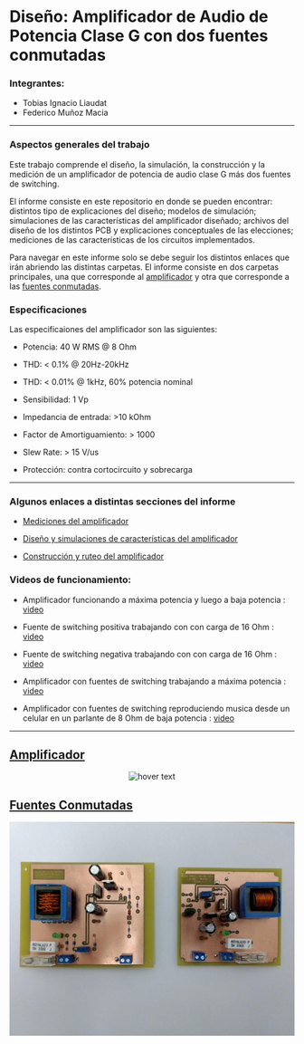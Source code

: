 # Diseño: Amplificador de Audio de Potencia Clase G con dos fuentes conmutadas

### Integrantes:

- Tobias Ignacio Liaudat
- Federico Muñoz Macia

---

### Aspectos generales del trabajo

Este trabajo comprende el diseño, la simulación, la construcción y la medición de un amplificador de potencia de audio clase G más dos fuentes de switching.

El informe consiste en este repositorio en donde se pueden encontrar: distintos tipo de explicaciones del diseño; modelos de simulación; simulaciones de las características del amplificador diseñado; archivos del diseño de los distintos PCB y explicaciones conceptuales de las elecciones; mediciones de las características de los circuitos implementados.

Para navegar en este informe solo se debe seguir los distintos enlaces que irán abriendo las distintas carpetas. El informe consiste en dos carpetas principales, una que corresponde al [amplificador](https://github.com/tobias-liaudat/ClassG_amp/tree/master/Amplificador) y otra que corresponde a las [fuentes conmutadas](https://github.com/tobias-liaudat/ClassG_amp/tree/master/Fuente%20SW).

### Especificaciones

Las especificaiones del amplificador son las siguientes:

- Potencia: 40 W RMS @ 8 Ohm

- THD: < 0.1% @ 20Hz-20kHz

- THD: < 0.01% @ 1kHz, 60% potencia nominal

- Sensibilidad: 1 Vp

- Impedancia de entrada: >10 kOhm

- Factor de Amortiguamiento: > 1000

- Slew Rate: > 15 V/us

- Protección: contra cortocircuito y sobrecarga


---



### Algunos enlaces a distintas secciones del informe 

- [Mediciones del amplificador](https://github.com/tobias-liaudat/ClassG_amp/tree/master/Amplificador/Mediciones)

- [Diseño y simulaciones de características del amplificador](https://github.com/tobias-liaudat/ClassG_amp/tree/master/Amplificador/Dise%C3%B1o%20final)

- [Construcción y ruteo del amplificador](https://github.com/tobias-liaudat/ClassG_amp/tree/master/Amplificador/construccion)



### Videos de funcionamiento:

- Amplificador funcionando a máxima potencia y luego a baja potencia : [video](https://photos.app.goo.gl/b69a7zTJsys8Gchi9)

- Fuente de switching positiva trabajando con con carga de 16 Ohm : [video](https://photos.app.goo.gl/x3bsC1SKNY7uwe568)

- Fuente de switching negativa trabajando con con carga de 16 Ohm : [video](https://photos.app.goo.gl/3ddAb1sy1qB68Pso6)

- Amplificador con fuentes de switching trabajando a máxima potencia : [video](https://photos.app.goo.gl/AqDvbGj7fGZXpYhV9)

- Amplificador con fuentes de switching reproduciendo musica desde un celular en un parlante de 8 Ohm de baja potencia : [video](https://photos.app.goo.gl/HTU1mSpep7PGP6fW8)


---

## [Amplificador](https://github.com/tobias-liaudat/ClassG_amp/tree/master/Amplificador)

<p align="center">
  <img src="imgs/amp_classG.jpg?raw=true" width="1000" title="hover text">
</p>


## [Fuentes Conmutadas](https://github.com/tobias-liaudat/ClassG_amp/tree/master/Fuente%20SW)

<p align="center">
  <img src="imgs/fuentes_conmutadas_2.jpg?raw=true" width="1000" title="hover text">
</p>

